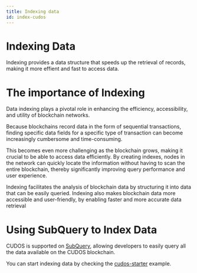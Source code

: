 ```yaml
---
title: Indexing data
id: index-cudos
---
```


# Indexing Data

Indexing provides a data structure that speeds up the retrieval of records, making it more effient and fast to access data.


# The importance of Indexing 

Data indexing plays a pivotal role in enhancing the efficiency, accessibility, and utility of blockchain networks.

Because blockchains record data in the form of sequential transactions, finding specific data fields for a specific type of transaction can become increasingly cumbersome and time-consuming.

This becomes even more challenging as the blockchain grows, making it crucial to be able to access data efficiently. By creating indexes, nodes in the network can quickly locate the information without having to scan the entire blockchain, thereby significantly improving query performance and user experience.

Indexing facilitates the analysis of blockchain data by structuring it into data that can be easily queried. 
Indexing also makes blockchain data more accessible and user-friendly, by enabling faster and more accurate data retrieval

# Using SubQuery to Index Data

CUDOS is supported on [SubQuery](https://search.brave.com/search?q=subquery&source=desktop), allowing developers to easily query all the data available on the CUDOS blockchain.

You can start indexing data by checking the [cudos-starter](https://github.com/subquery/cosmos-subql-starter/tree/main/Cudos/cudos-starter
) example.